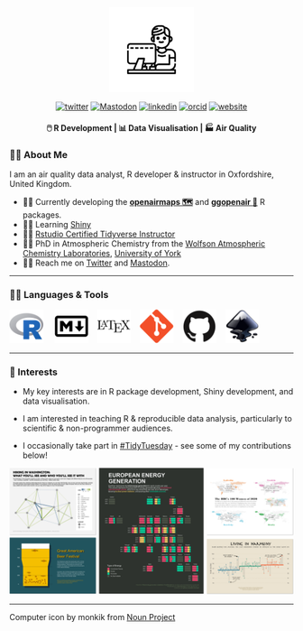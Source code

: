 <div id="header" align="center">
  <a href="https://thenounproject.com/icon/computer-4180105/"><img src="computer.png" width="150"/></a>
  
  [![twitter](https://img.shields.io/badge/Twitter-1DA1F2?style=for-the-badge&logo=twitter&logoColor=white)](https://twitter.com/JDavison_)
  [![Mastodon](https://img.shields.io/badge/-MASTODON-%232B90D9?style=for-the-badge&logo=mastodon&logoColor=white)](https://fosstodon.org/@jackdavison)
  [![linkedin](https://img.shields.io/badge/LinkedIn-0077B5?style=for-the-badge&logo=linkedin&logoColor=white)](https://www.linkedin.com/in/jack-davison/)
  [![orcid](https://img.shields.io/badge/orcid-A6CE39?style=for-the-badge&logo=orcid&logoColor=white)](https://orcid.org/0000-0003-2653-6615/)
  [![website](https://img.shields.io/badge/website-000000?style=for-the-badge&logo=About.me&logoColor=white)](https://jack-davison.github.io/)
</div>



<h4 align="center">  
  🖱️ R Development | 📊 Data Visualisation | 🏭 Air Quality
</h4>

### :man_technologist: About Me

I am an air quality data analyst, R developer & instructor in Oxfordshire, United Kingdom.

- 👷‍♂️ Currently developing the <b>[openairmaps 🗺️](https://github.com/davidcarslaw/openairmaps)</b> and <b>[ggopenair 🎯](https://github.com/jack-davison/ggopenair)</b> R packages.
- 🤷‍♂️ Learning [Shiny](https://shiny.rstudio.com/)
- 👨‍🏫 [Rstudio Certified Tidyverse Instructor](https://education.rstudio.com/trainers/)
- 👨‍🎓 PhD in Atmospheric Chemistry from the [Wolfson Atmospheric Chemistry Laboratories](https://www.york.ac.uk/chemistry/research/wacl/), [University of York](https://www.york.ac.uk/)
- 🙋‍♂️ Reach me on [Twitter](https://twitter.com/JDavison_) and <a rel="me" href="https://fosstodon.org/@jackdavison">Mastodon</a>.

----

### 🤹‍♂️ Languages & Tools

<div>
  <a href="https://www.r-project.org/"><img src="https://github.com/devicons/devicon/blob/master/icons/r/r-original.svg" title="R" alt="R" width="60" height="60"/></a> &nbsp;&nbsp;&nbsp;
  <a href="https://quarto.org/"><img src="https://github.com/devicons/devicon/blob/master/icons/markdown/markdown-original.svg" title="markdown" alt="markdown" width="60" height="60"/></a>&nbsp;&nbsp;&nbsp;
  <a href="https://www.latex-project.org/"><img src="https://github.com/devicons/devicon/blob/master/icons/latex/latex-original.svg" title="latex" alt="latex" width="60" height="60"/></a>&nbsp;&nbsp;&nbsp;
  <a href="https://git-scm.com/"><img src="https://github.com/devicons/devicon/blob/master/icons/git/git-original.svg" title="git" alt="git" width="60" height="60"/></a>&nbsp;&nbsp;&nbsp;
  <a href="https://github.com"><img src="https://github.com/devicons/devicon/blob/master/icons/github/github-original.svg" title="github" alt="github" width="60" height="60"/></a>&nbsp;&nbsp;&nbsp;
  <a href="https://inkscape.org/"><img src="https://github.com/devicons/devicon/blob/master/icons/inkscape/inkscape-original.svg" title="inkscape" alt="inkscape" width="60" height="60"/></a>&nbsp;&nbsp;&nbsp;
</div>

---

### 🕺 Interests

- My key interests are in R package development, Shiny development, and data visualisation.

- I am interested in teaching R & reproducible data analysis, particularly to scientific & non-programmer audiences.

- I occasionally take part in [#TidyTuesday](https://github.com/rfordatascience/tidytuesday) - see some of my contributions below!

[![](tt_banner.png)](https://github.com/jack-davison/TidyTuesday)

---

Computer icon by monkik from <a href="https://thenounproject.com/browse/icons/term/computer/" target="_blank" title="Computer Icons">Noun Project</a>
